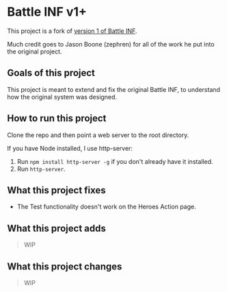 # Battle INF v1+
This project is a fork of [version 1 of Battle INF](https://github.com/zephren/battle-inf).

Much credit goes to Jason Boone (zephren) for all of the work he put into the original project.

## Goals of this project
This project is meant to extend and fix the original Battle INF, to understand how the original system was designed.

## How to run this project
Clone the repo and then point a web server to the root directory.

If you have Node installed, I use http-server:

1. Run `npm install http-server -g` if you don't already have it installed.
2. Run `http-server`.

## What this project fixes
- The Test functionality doesn't work on the Heroes Action page.

## What this project adds
> WIP

## What this project changes
> WIP
